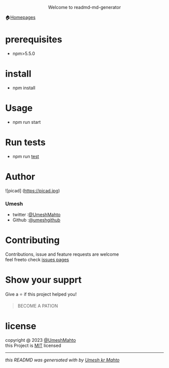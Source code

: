 

<p style="text-align: center;">  Welcome to readmd-md-generator </p>



:house:[Homepages](https://www.umeshMahto.com)
# prerequisites
* npm>5.5.0
# install
* npm install

# Usage
* npm run start

# Run tests
* npm run [test](https://www.test.com)
# Author

![picad]
(https://picad.jpg)
### Umesh
* twitter :[@UmeshMahto](https://www.umeshMahto.com)
* Github :[@umeshgithub](https://www.umeshgithub.com)

 # Contributing
Contributions, issue and feature requests are welcome <br/> 
feel freeto check [issues pages](https://www.umeshMahto.com)

# Show your supprt
Give a :star: if this project helped you!

> BECOME A PATION

# license
copyright @ 2023 [@UmeshMahto](https://www.umeshMahto.com)<br/>
this Project is [MIT](https://www.umeshMahto.com) licensed

***
*this READMD was genersated with by [Umesh kr Mahto](https://www.umeshMahto.com)*
